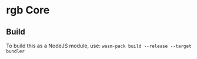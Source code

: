 # rgb Core

## Build

To build this as a NodeJS module, use: `wasm-pack build --release --target bundler`

